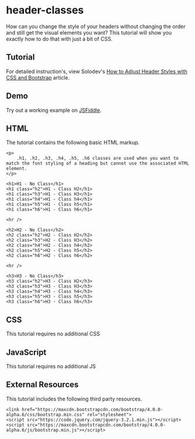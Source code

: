 # header-classes
How can you change the style of your headers without changing the order and still get the visual elements you want? This tutorial will show you exactly how to do that with just a bit of CSS.

## Tutorial

For detailed instruction's, view Solodev's [How to Adjust Header Styles with CSS and Bootstrap](https://www.solodev.com/blog/how-to-adjust-header-styles-with-css-and-bootstrap.stml) article.

## Demo

Try out a working example on [JSFiddle](https://jsfiddle.net/solodev/aftrboh3/).

## HTML

The tutorial contains the following basic HTML markup.

```
<p>
	.h1, .h2, .h3, .h4, .h5, .h6 classes are used when you want to match the font styling of a heading but cannot use the associated HTML element.
</p>

<h1>H1 - No Class</h1>
<h1 class="h2">H1 - Class H2</h1>
<h1 class="h3">H1 - Class H3</h1>
<h1 class="h4">H1 - Class h4</h1>
<h1 class="h5">H1 - Class h5</h1>
<h1 class="h6">H1 - Class h6</h1>

<hr />

<h2>H2 - No Class</h2>
<h2 class="h2">H2 - Class H2</h2>
<h2 class="h3">H2 - Class H3</h2>
<h2 class="h4">H2 - Class h4</h2>
<h2 class="h5">H2 - Class h5</h2>
<h2 class="h6">H2 - Class h6</h2>

<hr />

<h3>H3 - No Class</h3>
<h3 class="h2">H3 - Class H2</h3>
<h3 class="h3">H3 - Class H3</h3>
<h3 class="h4">H3 - Class h4</h3>
<h3 class="h5">H3 - Class h5</h3>
<h3 class="h6">H3 - Class h6</h3>
```

## CSS

This tutorial requires no additional CSS

## JavaScript

This tutorial requires no additional JS

## External Resources

This tutorial includes the following third party resources.

```
<link href="https://maxcdn.bootstrapcdn.com/bootstrap/4.0.0-alpha.6/css/bootstrap.min.css" rel="stylesheet">
<script src="https://code.jquery.com/jquery-3.2.1.min.js"></script>
<script src="https://maxcdn.bootstrapcdn.com/bootstrap/4.0.0-alpha.6/js/bootstrap.min.js"></script>
```

